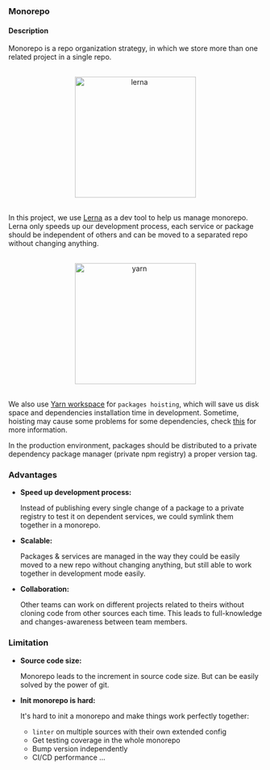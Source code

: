 ### Monorepo

#### Description

Monorepo is a repo organization strategy, in which we store more than one related project in a single repo.

<br/>
<div align="center">
    <a class="no-attachment-icon" href="https://github.com/lerna/lerna" target="_blank" rel="nofollow noreferrer">
        <img alt="lerna" width="240" src="https://cloud.githubusercontent.com/assets/952783/15271604/6da94f96-1a06-11e6-8b04-dc3171f79a90.png">
    </a>
</div>
<br/>

In this project, we use [Lerna](https://github.com/lerna/lerna) as a dev tool to help us manage monorepo. Lerna only speeds up our development process, each service or package should be independent of others and can be moved to a separated repo without changing anything.

<br/>
<div align="center">
    <a class="no-attachment-icon" href="https://github.com/yarnpkg/yarn" target="_blank" rel="nofollow noreferrer">
        <img alt="yarn" width="240" src="https://github.com/yarnpkg/assets/raw/master/yarn-kitten-full.png">
    </a>
</div>
<br/>

We also use [Yarn workspace](https://yarnpkg.com/lang/en/docs/workspaces) for `packages hoisting`, which will save us disk space and dependencies installation time in development. Sometime, hoisting may cause some problems for some dependencies, check [this](https://yarnpkg.com/blog/2018/02/15/nohoist/) for more information.

In the production environment, packages should be distributed to a private dependency package manager (private npm registry) a proper version tag.

### Advantages

- **Speed up development process:**

  Instead of publishing every single change of a package to a private registry to test it on dependent services, we could symlink them together in a monorepo.

- **Scalable:**

  Packages & services are managed in the way they could be easily moved to a new repo without changing anything, but still able to work together in development mode easily.

- **Collaboration:**

  Other teams can work on different projects related to theirs without cloning code from other sources each time. This leads to full-knowledge and changes-awareness between team members.

### Limitation

- **Source code size:**

  Monorepo leads to the increment in source code size. But can be easily solved by the power of git.

- **Init monorepo is hard:**

  It's hard to init a monorepo and make things work perfectly together:

  - `linter` on multiple sources with their own extended config
  - Get testing coverage in the whole monorepo
  - Bump version independently
  - CI/CD performance
    ...
